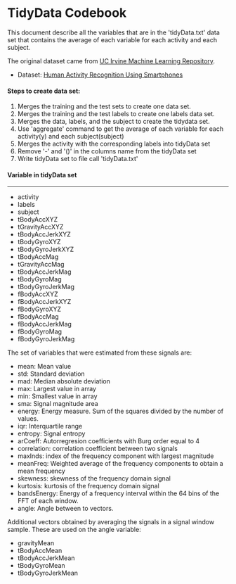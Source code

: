 TidyData Codebook
========================================================

This document describe all the variables that are in the 'tidyData.txt' data set that contains the average of each variable for each activity and each subject. 

The original dataset came from [UC Irvine Machine Learning Repository](http://archive.ics.uci.edu/ml/).

* Dataset: [Human Activity Recognition Using Smartphones](https://d396qusza40orc.cloudfront.net/getdata%2Fprojectfiles%2FUCI%20HAR%20Dataset.zip)

#### Steps to create data set:

1. Merges the training and the test sets to create one data set.
2. Merges the training and the test labels to create one labels data set.
3. Merges the data, labels, and the subject to create the tidydata set.
4. Use 'aggregate' command to get the average of each variable for each activity(y) and each subject(subject)
5. Merges the activity with the corresponding labels into tidyData set
6. Remove '-' and '()' in the columns name from the tidyData set
7. Write tidyData set to file call 'tidyData.txt'


#### Variable in tidyData set
---------------------------------------------------------
* activity
* labels
* subject
* tBodyAccXYZ
* tGravityAccXYZ
* tBodyAccJerkXYZ
* tBodyGyroXYZ
* tBodyGyroJerkXYZ
* tBodyAccMag
* tGravityAccMag
* tBodyAccJerkMag
* tBodyGyroMag
* tBodyGyroJerkMag
* fBodyAccXYZ
* fBodyAccJerkXYZ
* fBodyGyroXYZ
* fBodyAccMag
* fBodyAccJerkMag
* fBodyGyroMag
* fBodyGyroJerkMag

The set of variables that were estimated from these signals are: 

* mean: Mean value
* std: Standard deviation
* mad: Median absolute deviation 
* max: Largest value in array
* min: Smallest value in array
* sma: Signal magnitude area
* energy: Energy measure. Sum of the squares divided by the number of values. 
* iqr: Interquartile range 
* entropy: Signal entropy
* arCoeff: Autorregresion coefficients with Burg order equal to 4
* correlation: correlation coefficient between two signals
* maxInds: index of the frequency component with largest magnitude
* meanFreq: Weighted average of the frequency components to obtain a mean frequency
* skewness: skewness of the frequency domain signal 
* kurtosis: kurtosis of the frequency domain signal 
* bandsEnergy: Energy of a frequency interval within the 64 bins of the FFT of each window.
* angle: Angle between to vectors.

Additional vectors obtained by averaging the signals in a signal window sample. These are used on the angle variable:

* gravityMean
* tBodyAccMean
* tBodyAccJerkMean
* tBodyGyroMean
* tBodyGyroJerkMean

